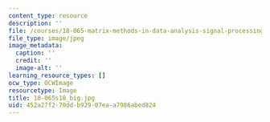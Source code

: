 ```yaml
---
content_type: resource
description: ''
file: /courses/18-065-matrix-methods-in-data-analysis-signal-processing-and-machine-learning-spring-2018/452a27f270ddb92907eaa7986abed824_18-065s18_big.jpg
file_type: image/jpeg
image_metadata:
  caption: ''
  credit: ''
  image-alt: ''
learning_resource_types: []
ocw_type: OCWImage
resourcetype: Image
title: 18-065s18_big.jpg
uid: 452a27f2-70dd-b929-07ea-a7986abed824
---
```

